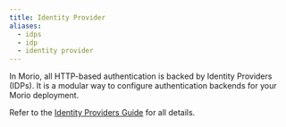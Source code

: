 ```yaml
---
title: Identity Provider
aliases:
  - idps
  - idp
  - identity provider
---
```


In Morio, all HTTP-based authentication is backed by Identity Providers (IDPs).
It is a modular way to configure authentication backends for your Morio deployment.

Refer to the [Identity Providers Guide](/docs/guides/idps/) for all details.
